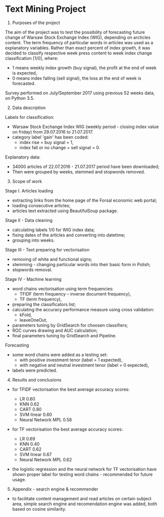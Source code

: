 # Text Mining Project

1. Purposes of the project

The aim of the project was to test the possibility of forecasting future change of Warsaw Stock Exchange Index (WIG), depending on arcticles content. The term frequency of particular words in articles was used as a explanatory variables.
Rather than exact percent of index growth, it was decided to classify respective week press content to week index change classification [1/0], where:
- 1 means weekly index growth (buy signal), the profit at the end of week is expected,
- 0 means index falling (sell signal), the loss at the end of week is forecasted.

Survey performed on July/September 2017 using previous 52 weeks data, on Python 3.5.

2. Data description

Labels for classification:
- Warsaw Stock Exchange Index WIG (weekly period - closing index value on friday) from 29.07.2016 to 21.07.2017. 
- category label 'gain' has been coded:
	- index rise = buy signal = 1,
	- index fall or no change = sell signal = 0.

Explanatory data:
- 34000 articles of 22.07.2016 - 21.07.2017 period have been downloaded;
- Then were grouped by weeks, stemmed and stopwords removed. 

3. Scope of work

Stage I. Articles loading 
- extracting links from the home page of the Forsal economic web portal;
- loading consecutive articles;
- articles text extracted using BeautifulSoup package.

Stage II - Data cleaning
- calculating labels 1/0 for WIG index data;
- fixing dates of the articles and converting into datetime;
- grouping into weeks.

Stage III - Text preparing for vectorisation
- removing of white and functional signs;
- stemming - changing particular words into their basic form in Polish;
- stopwords removal.

Stage IV - Machine learning
- word chains vectorisation using term frequencies:
	- TFIDF (term frequency – inverse document frequency),
	- TF (term frequency),
- preparing the classificators list;
- calculating the accuracy performance measure using cross validation:
	- kFold,
	- leaveOneOut,
- parameters tuning by GridSearch for choosen classifiers;
- ROC curves drawing and AUC calculation;
- final parameters tuning by GridSearch and Pipeline.

Forecasting
- some word chains were added as a testing set:
	- with positive investment tenor (label = 1 expected),
	- with negative and neutral investment tenor (label = 0 expected),
- labels were predicted.

4. Results and conclusions
- for TFIDF vectorisation the best average accuracy scores:
	- LR 0.60
	- KNN 0.62
	- CART 0.80
	- SVM linear 0.60
	- Neural Network MPL 0.58

- for TF vectorisation the best average accuracy scores:
	- LR 0.69
	- KNN 0.40
	- CART 0.62
	- SVM linear 0.67
	- Neural Network MPL 0.62

- the logistic regression and the neural network for TF vectorisation have shown proper label for testing word chains - recommended for future usage.

5. Appendix - search engine & recommender
- to facilitate content management and read articles on certain subject area, simple search engine and recomendation engine was added, both based on cosine similarity.

